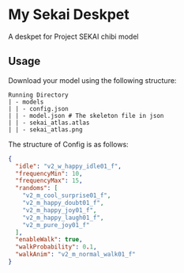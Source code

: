 # My Sekai Deskpet

A deskpet for Project SEKAI chibi model

## Usage

Download your model using the following structure:

```
Running Directory
| - models
| | - config.json
| | - model.json # The skeleton file in json
| | - sekai_atlas.atlas
| | - sekai_atlas.png
```

The structure of Config is as follows:

```json
{
  "idle": "v2_w_happy_idle01_f",
  "frequencyMin": 10,
  "frequencyMax": 15,
  "randoms": [
    "v2_m_cool_surprise01_f",
    "v2_m_happy_doubt01_f",
    "v2_m_happy_joy01_f",
    "v2_m_happy_laugh01_f",
    "v2_m_pure_joy01_f"
  ],
  "enableWalk": true,
  "walkProbability": 0.1,
  "walkAnim": "v2_m_normal_walk01_f"
}
```

